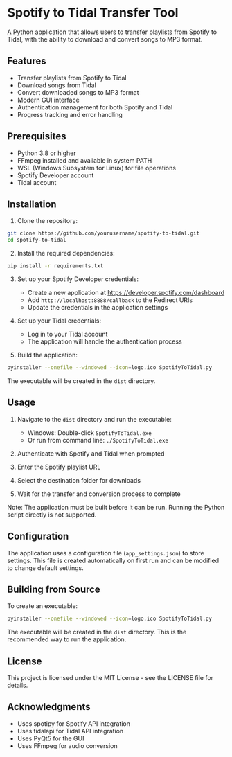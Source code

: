 # Spotify to Tidal Transfer Tool

A Python application that allows users to transfer playlists from Spotify to Tidal, with the ability to download and convert songs to MP3 format.

## Features

- Transfer playlists from Spotify to Tidal
- Download songs from Tidal
- Convert downloaded songs to MP3 format
- Modern GUI interface
- Authentication management for both Spotify and Tidal
- Progress tracking and error handling

## Prerequisites

- Python 3.8 or higher
- FFmpeg installed and available in system PATH
- WSL (Windows Subsystem for Linux) for file operations
- Spotify Developer account
- Tidal account

## Installation

1. Clone the repository:
```bash
git clone https://github.com/yourusername/spotify-to-tidal.git
cd spotify-to-tidal
```

2. Install the required dependencies:
```bash
pip install -r requirements.txt
```

3. Set up your Spotify Developer credentials:
   - Create a new application at https://developer.spotify.com/dashboard
   - Add `http://localhost:8888/callback` to the Redirect URIs
   - Update the credentials in the application settings

4. Set up your Tidal credentials:
   - Log in to your Tidal account
   - The application will handle the authentication process

5. Build the application:
```bash
pyinstaller --onefile --windowed --icon=logo.ico SpotifyToTidal.py
```
   The executable will be created in the `dist` directory.

## Usage

1. Navigate to the `dist` directory and run the executable:
   - Windows: Double-click `SpotifyToTidal.exe`
   - Or run from command line: `./SpotifyToTidal.exe`

2. Authenticate with Spotify and Tidal when prompted
3. Enter the Spotify playlist URL
4. Select the destination folder for downloads
5. Wait for the transfer and conversion process to complete

Note: The application must be built before it can be run. Running the Python script directly is not supported.

## Configuration

The application uses a configuration file (`app_settings.json`) to store settings. This file is created automatically on first run and can be modified to change default settings.

## Building from Source

To create an executable:

```bash
pyinstaller --onefile --windowed --icon=logo.ico SpotifyToTidal.py
```

The executable will be created in the `dist` directory. This is the recommended way to run the application.

## License

This project is licensed under the MIT License - see the LICENSE file for details.

## Acknowledgments

- Uses spotipy for Spotify API integration
- Uses tidalapi for Tidal API integration
- Uses PyQt5 for the GUI
- Uses FFmpeg for audio conversion 